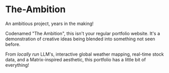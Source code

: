 # The-Ambition
An ambitious project, years in the making!

Codenamed "The Ambition", this isn't your regular portfolio website. It's a demonstration of creative ideas being blended into something not seen before. 

From *locally run* LLM's, interactive global weather mapping, real-time stock data, and a Matrix-inspired aesthetic, this portfolio has a little bit of everything!
